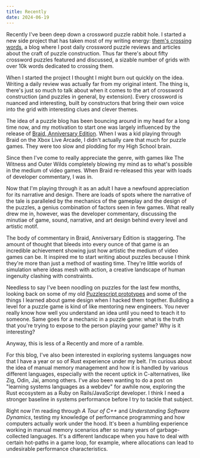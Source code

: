 ```yaml
---
title: Recently
date: 2024-06-19
---
```


Recently I've been deep down a crossword puzzle rabbit hole. I started a new
side project that has taken most of my writing energy:
[them's crossing words](https://txwords.com), a blog where I post daily
crossword puzzle reviews and articles about the craft of puzzle construction.
Thus far there's about fifty crossword puzzles featured and discussed, a sizable
number of grids with over 10k words dedicated to crossing them.

When I started the project I thought I might burn out quickly on the idea.
Writing a daily review was actually far from my original intent. The thing is,
there's just so much to talk about when it comes to the art of crossword
construction (and puzzles in general, by extension). Every crossword is nuanced
and interesting, built by constructors that bring their own voice into the grid
with interesting clues and clever themes.

The idea of a puzzle blog has been bouncing around in my head for a long time
now, and my motivation to start one was largely influenced by the release of
[Braid, Anniversary Edition](https://store.steampowered.com/app/499180/Braid_Anniversary_Edition/).
When I was a kid playing through Braid on the Xbox Live Arcade, I didn't
actually care that much for puzzle games. They were too slow and plodding for my
High School brain.

Since then I've come to really appreciate the genre, with games like The Witness
and Outer Wilds completely blowing my mind as to what's possible in the medium
of video games. When Braid re-released this year with loads of developer
commentary, I was in.

Now that I'm playing through it as an adult I have a newfound appreciation for
its narrative and design. There are loads of spots where the narrative of the
tale is paralleled by the mechanics of the gameplay and the design of the
puzzles, a genius combination of factors seen in few games. What really drew me
in, however, was the developer commentary, discussing the minutiae of game,
sound, narrative, and art design behind every level and artistic motif.

The body of commentary in Braid, Anniversary Edition is staggering. The amount
of thought that bleeds into every ounce of that game is an incredible
achievement showing just how artistic the medium of video games can be. It
inspired me to start writing about puzzles because I think they're more than
just a method of wasting time. They're little worlds of simulation where ideas
mesh with action, a creative landscape of human ingenuity clashing with
constraints.

Needless to say I've been noodling on puzzles for the last few months, looking
back on some of my old [Puzzlescript prototypes](https://txwords.com/games/) and
some of the things I learned about game design when I hacked them together.
Building a level for a puzzle game is kind of like mentoring new engineers. You
never really know how well you understand an idea until you need to teach it to
someone. Same goes for a mechanic in a puzzle game: what is the truth that
you're trying to expose to the person playing your game? Why is it interesting?

Anyway, this is less of a Recently and more of a ramble.

For this blog, I've also been interested in exploring systems languages now that
I have a year or so of Rust experience under my belt. I'm curious about the idea
of manual memory management and how it is handled by various different
languages, especially with the recent uptick in C-alternatives, like Zig, Odin,
Jai, among others. I've also been wanting to do a post on "learning systems
languages as a webdev" for awhile now, exploring the Rust ecosystem as a Ruby on
Rails/JavaScript developer. I think I need a stronger baseline in systems
performance before I try to tackle that subject.

Right now I'm reading through _A Tour of C++_ and _Understanding Software
Dynamics_, testing my knowledge of performance programming and how computers
actually work under the hood. It's been a humbling experience working in manual
memory scenarios after so many years of garbage-collected languages. It's a
different landscape when you have to deal with certain hot-paths in a game loop,
for example, where allocations can lead to undesirable performance
characteristics.
